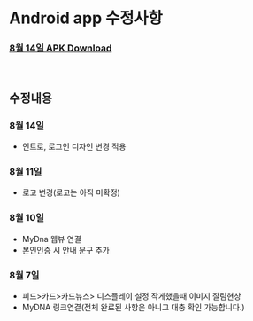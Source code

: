 # Android app 수정사항
### [8월 14일 APK Download](https://github.com/invites-healthcare/invites/raw/master/app-debug.apk)
<br>

## 수정내용
### 8월 14일
 - 인트로, 로그인 디자인 변경 적용
 
### 8월 11일
 - 로고 변경(로고는 아직 미확정)

### 8월 10일
 - MyDna 웹뷰 연결
 - 본인인증 시 안내 문구 추가

### 8월 7일
 - 피드>카드>카드뉴스> 디스플레이 설정 작게했을때 이미지 잘림현상
 - MyDNA 링크연결(전체 완료된 사항은 아니고 대충 확인 가능합니다.)
